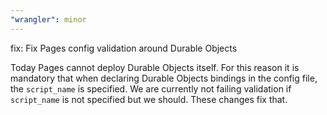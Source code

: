 ```yaml
---
"wrangler": minor
---
```


fix: Fix Pages config validation around Durable Objects

Today Pages cannot deploy Durable Objects itself. For this reason it is mandatory that when declaring Durable Objects bindings in the config file, the `script_name` is specified. We are currently not failing validation if
`script_name` is not specified but we should. These changes fix that.
